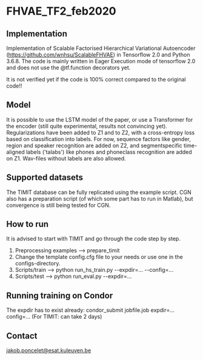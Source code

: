 # FHVAE_TF2_feb2020
## Implementation
Implementation of Scalable Factorised Hierarchical Variational Autoencoder (https://github.com/wnhsu/ScalableFHVAE) in Tensorflow 2.0 and Python 3.6.8. The code is mainly written in Eager Execution mode of tensorflow 2.0 and does not use the @tf.function decorators yet.

It is not verified yet if the code is 100% correct compared to the original code!!

## Model
It is possible to use the LSTM model of the paper, or use a Transformer for the encoder (still quite experimental, results not convincing yet). 
Regularizations have been added to Z1 and to Z2, with a cross-entropy loss based on classification into labels. For now, sequence factors like gender, region and speaker recognition are added on Z2, and segmentspecific time-aligned labels ('talabs') like phones and phoneclass recognition are added on Z1. Wav-files without labels are also allowed.

## Supported datasets
The TIMIT database can be fully replicated using the example script. 
CGN also has a preparation script (of which some part has to run in Matlab), but convergence is still being tested for CGN.

## How to run
It is advised to start with TIMIT and go through the code step by step.
1) Preprocessing examples --> prepare_timit
2) Change the template config.cfg file to your needs or use one in the configs-directory.
3) Scripts/train --> python run_hs_train.py --expdir=... --config=...
4) Scripts/test --> python run_eval.py --expdir=...

## Running training on Condor
The expdir has to exist already: 
     condor_submit jobfile.job expdir=... config=... 
(For TIMIT: can take 2 days)

## Contact
jakob.poncelet@esat.kuleuven.be
